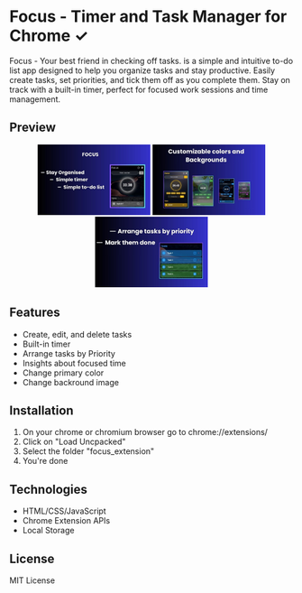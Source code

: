 # Focus - Timer and Task Manager for Chrome ✓

Focus - Your best friend in checking off tasks. is a simple and intuitive to-do list app designed to help you organize tasks and stay productive. Easily create tasks, set priorities, and tick them off as you complete them. Stay on track with a built-in timer, perfect for focused work sessions and time management.

## Preview

<div align="center">
  <img src="assets/figma/mockup/screen1.png" width="200">
  <img src="assets/figma/mockup/screen2.png" width="200">
  <img src="assets/figma/mockup/screen3.png" width="200">
</div>

## Features

- Create, edit, and delete tasks
- Built-in timer
- Arrange tasks by Priority
- Insights about focused time
- Change primary color
- Change backround image

## Installation

1. On your chrome or chromium browser go to chrome://extensions/ 
2. Click on "Load Uncpacked"
3. Select the folder "focus_extension"
3. You're done


## Technologies

- HTML/CSS/JavaScript
- Chrome Extension APIs
- Local Storage

## License

MIT License
